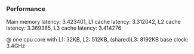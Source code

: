 ### Performance
Main memory latency: 3.423401, 
L1 cache latency: 3.312042, 
L2 cache latency: 3.369385, 
L3 cache latency: 3.414276

@ one cpu core with 
L1: 32KB, L2: 512KB, (shared)L3: 8192KB 
base clock: 3.4GHz
